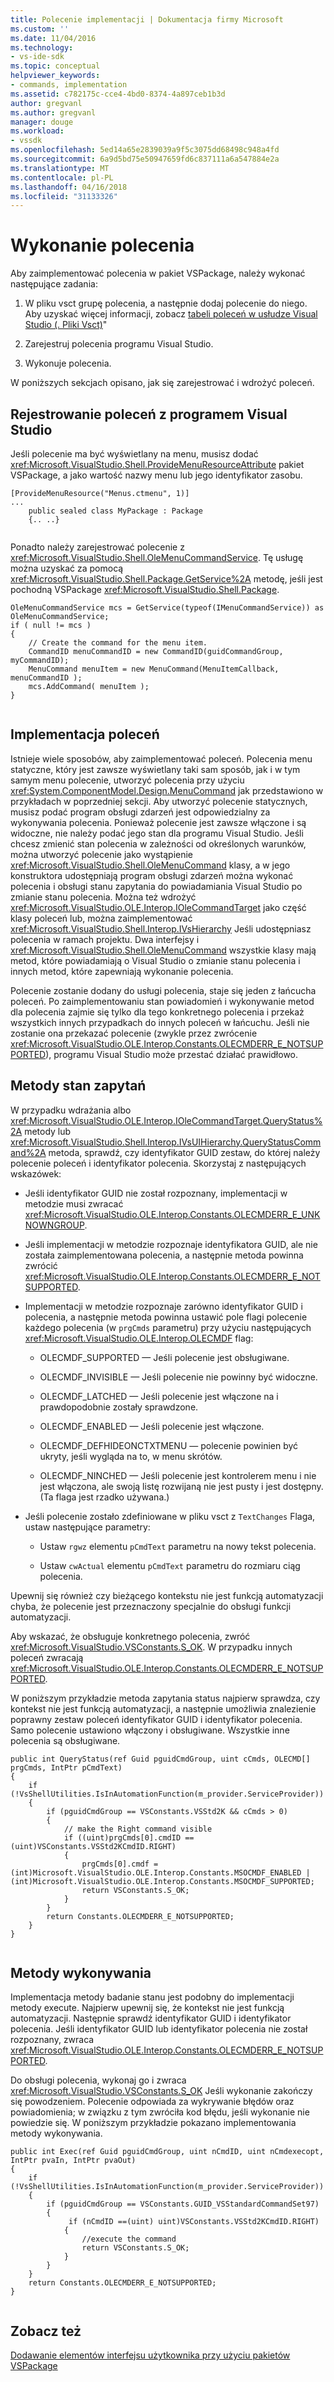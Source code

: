 ```yaml
---
title: Polecenie implementacji | Dokumentacja firmy Microsoft
ms.custom: ''
ms.date: 11/04/2016
ms.technology:
- vs-ide-sdk
ms.topic: conceptual
helpviewer_keywords:
- commands, implementation
ms.assetid: c782175c-cce4-4bd0-8374-4a897ceb1b3d
author: gregvanl
ms.author: gregvanl
manager: douge
ms.workload:
- vssdk
ms.openlocfilehash: 5ed14a65e2839039a9f5c3075dd68498c948a4fd
ms.sourcegitcommit: 6a9d5bd75e50947659fd6c837111a6a547884e2a
ms.translationtype: MT
ms.contentlocale: pl-PL
ms.lasthandoff: 04/16/2018
ms.locfileid: "31133326"
---
```

# <a name="command-implementation"></a>Wykonanie polecenia
Aby zaimplementować polecenia w pakiet VSPackage, należy wykonać następujące zadania:  
  
1.  W pliku vsct grupę polecenia, a następnie dodaj polecenie do niego. Aby uzyskać więcej informacji, zobacz [tabeli poleceń w usłudze Visual Studio (. Pliki Vsct)](../../extensibility/internals/visual-studio-command-table-dot-vsct-files.md)"  
  
2.  Zarejestruj polecenia programu Visual Studio.  
  
3.  Wykonuje polecenia.  
  
 W poniższych sekcjach opisano, jak się zarejestrować i wdrożyć poleceń.  
  
## <a name="registering-commands-with-visual-studio"></a>Rejestrowanie poleceń z programem Visual Studio  
 Jeśli polecenie ma być wyświetlany na menu, musisz dodać <xref:Microsoft.VisualStudio.Shell.ProvideMenuResourceAttribute> pakiet VSPackage, a jako wartość nazwy menu lub jego identyfikator zasobu.  
  
```  
[ProvideMenuResource("Menus.ctmenu", 1)]  
...  
    public sealed class MyPackage : Package  
    {.. ..}  
  
```  
  
 Ponadto należy zarejestrować polecenie z <xref:Microsoft.VisualStudio.Shell.OleMenuCommandService>. Tę usługę można uzyskać za pomocą <xref:Microsoft.VisualStudio.Shell.Package.GetService%2A> metodę, jeśli jest pochodną VSPackage <xref:Microsoft.VisualStudio.Shell.Package>.  
  
```  
OleMenuCommandService mcs = GetService(typeof(IMenuCommandService)) as OleMenuCommandService;  
if ( null != mcs )  
{  
    // Create the command for the menu item.  
    CommandID menuCommandID = new CommandID(guidCommandGroup, myCommandID);  
    MenuCommand menuItem = new MenuCommand(MenuItemCallback, menuCommandID );  
    mcs.AddCommand( menuItem );  
}  
  
```  
  
## <a name="implementing-commands"></a>Implementacja poleceń  
 Istnieje wiele sposobów, aby zaimplementować poleceń. Polecenia menu statyczne, który jest zawsze wyświetlany taki sam sposób, jak i w tym samym menu polecenie, utworzyć polecenia przy użyciu <xref:System.ComponentModel.Design.MenuCommand> jak przedstawiono w przykładach w poprzedniej sekcji. Aby utworzyć polecenie statycznych, musisz podać program obsługi zdarzeń jest odpowiedzialny za wykonywania polecenia. Ponieważ polecenie jest zawsze włączone i są widoczne, nie należy podać jego stan dla programu Visual Studio. Jeśli chcesz zmienić stan polecenia w zależności od określonych warunków, można utworzyć polecenie jako wystąpienie <xref:Microsoft.VisualStudio.Shell.OleMenuCommand> klasy, a w jego konstruktora udostępniają program obsługi zdarzeń można wykonać polecenia i obsługi stanu zapytania do powiadamiania Visual Studio po zmianie stanu polecenia. Można też wdrożyć <xref:Microsoft.VisualStudio.OLE.Interop.IOleCommandTarget> jako część klasy poleceń lub, można zaimplementować <xref:Microsoft.VisualStudio.Shell.Interop.IVsHierarchy> Jeśli udostępniasz polecenia w ramach projektu. Dwa interfejsy i <xref:Microsoft.VisualStudio.Shell.OleMenuCommand> wszystkie klasy mają metod, które powiadamiają o Visual Studio o zmianie stanu polecenia i innych metod, które zapewniają wykonanie polecenia.  
  
 Polecenie zostanie dodany do usługi polecenia, staje się jeden z łańcucha poleceń. Po zaimplementowaniu stan powiadomień i wykonywanie metod dla polecenia zajmie się tylko dla tego konkretnego polecenia i przekaż wszystkich innych przypadkach do innych poleceń w łańcuchu. Jeśli nie zostanie ona przekazać polecenie (zwykle przez zwrócenie <xref:Microsoft.VisualStudio.OLE.Interop.Constants.OLECMDERR_E_NOTSUPPORTED>), programu Visual Studio może przestać działać prawidłowo.  
  
## <a name="query-status-methods"></a>Metody stan zapytań  
 W przypadku wdrażania albo <xref:Microsoft.VisualStudio.OLE.Interop.IOleCommandTarget.QueryStatus%2A> metody lub <xref:Microsoft.VisualStudio.Shell.Interop.IVsUIHierarchy.QueryStatusCommand%2A> metoda, sprawdź, czy identyfikator GUID zestaw, do której należy polecenie poleceń i identyfikator polecenia. Skorzystaj z następujących wskazówek:  
  
-   Jeśli identyfikator GUID nie został rozpoznany, implementacji w metodzie musi zwracać <xref:Microsoft.VisualStudio.OLE.Interop.Constants.OLECMDERR_E_UNKNOWNGROUP>.  
  
-   Jeśli implementacji w metodzie rozpoznaje identyfikatora GUID, ale nie została zaimplementowana polecenia, a następnie metoda powinna zwrócić <xref:Microsoft.VisualStudio.OLE.Interop.Constants.OLECMDERR_E_NOTSUPPORTED>.  
  
-   Implementacji w metodzie rozpoznaje zarówno identyfikator GUID i polecenia, a następnie metoda powinna ustawić pole flagi polecenie każdego polecenia (w `prgCmds` parametru) przy użyciu następujących <xref:Microsoft.VisualStudio.OLE.Interop.OLECMDF> flag:  
  
    -   OLECMDF_SUPPORTED — Jeśli polecenie jest obsługiwane.  
  
    -   OLECMDF_INVISIBLE — Jeśli polecenie nie powinny być widoczne.  
  
    -   OLECMDF_LATCHED — Jeśli polecenie jest włączone na i prawdopodobnie zostały sprawdzone.  
  
    -   OLECMDF_ENABLED — Jeśli polecenie jest włączone.  
  
    -   OLECMDF_DEFHIDEONCTXTMENU — polecenie powinien być ukryty, jeśli wygląda na to, w menu skrótów.  
  
    -   OLECMDF_NINCHED — Jeśli polecenie jest kontrolerem menu i nie jest włączona, ale swoją listę rozwijaną nie jest pusty i jest dostępny. (Ta flaga jest rzadko używana.)  
  
-   Jeśli polecenie zostało zdefiniowane w pliku vsct z `TextChanges` Flaga, ustaw następujące parametry:  
  
    -   Ustaw `rgwz` elementu `pCmdText` parametru na nowy tekst polecenia.  
  
    -   Ustaw `cwActual` elementu `pCmdText` parametru do rozmiaru ciąg polecenia.  
  
 Upewnij się również czy bieżącego kontekstu nie jest funkcją automatyzacji chyba, że polecenie jest przeznaczony specjalnie do obsługi funkcji automatyzacji.  
  
 Aby wskazać, że obsługuje konkretnego polecenia, zwróć <xref:Microsoft.VisualStudio.VSConstants.S_OK>. W przypadku innych poleceń zwracają <xref:Microsoft.VisualStudio.OLE.Interop.Constants.OLECMDERR_E_NOTSUPPORTED>.  
  
 W poniższym przykładzie metoda zapytania status najpierw sprawdza, czy kontekst nie jest funkcją automatyzacji, a następnie umożliwia znalezienie poprawny zestaw poleceń identyfikator GUID i identyfikator polecenia. Samo polecenie ustawiono włączony i obsługiwane. Wszystkie inne polecenia są obsługiwane.  
  
```  
public int QueryStatus(ref Guid pguidCmdGroup, uint cCmds, OLECMD[] prgCmds, IntPtr pCmdText)  
{  
    if (!VsShellUtilities.IsInAutomationFunction(m_provider.ServiceProvider))  
    {  
        if (pguidCmdGroup == VSConstants.VSStd2K && cCmds > 0)  
        {  
            // make the Right command visible   
            if ((uint)prgCmds[0].cmdID == (uint)VSConstants.VSStd2KCmdID.RIGHT)  
            {  
                prgCmds[0].cmdf = (int)Microsoft.VisualStudio.OLE.Interop.Constants.MSOCMDF_ENABLED | (int)Microsoft.VisualStudio.OLE.Interop.Constants.MSOCMDF_SUPPORTED;  
                return VSConstants.S_OK;  
            }  
        }  
        return Constants.OLECMDERR_E_NOTSUPPORTED;  
    }  
}  
  
```  
  
## <a name="execution-methods"></a>Metody wykonywania  
 Implementacja metody badanie stanu jest podobny do implementacji metody execute. Najpierw upewnij się, że kontekst nie jest funkcją automatyzacji. Następnie sprawdź identyfikator GUID i identyfikator polecenia. Jeśli identyfikator GUID lub identyfikator polecenia nie został rozpoznany, zwraca <xref:Microsoft.VisualStudio.OLE.Interop.Constants.OLECMDERR_E_NOTSUPPORTED>.  
  
 Do obsługi polecenia, wykonaj go i zwraca <xref:Microsoft.VisualStudio.VSConstants.S_OK> Jeśli wykonanie zakończy się powodzeniem. Polecenie odpowiada za wykrywanie błędów oraz powiadomienia; w związku z tym zwróciła kod błędu, jeśli wykonanie nie powiedzie się. W poniższym przykładzie pokazano implementowania metody wykonywania.  
  
```  
public int Exec(ref Guid pguidCmdGroup, uint nCmdID, uint nCmdexecopt, IntPtr pvaIn, IntPtr pvaOut)  
{  
    if (!VsShellUtilities.IsInAutomationFunction(m_provider.ServiceProvider))  
    {  
        if (pguidCmdGroup == VSConstants.GUID_VSStandardCommandSet97)  
        {  
             if (nCmdID ==(uint) uint)VSConstants.VSStd2KCmdID.RIGHT)  
            {  
                //execute the command  
                return VSConstants.S_OK;  
            }  
        }  
    }  
    return Constants.OLECMDERR_E_NOTSUPPORTED;  
}  
  
```  
  
## <a name="see-also"></a>Zobacz też  
 [Dodawanie elementów interfejsu użytkownika przy użyciu pakietów VSPackage](../../extensibility/internals/how-vspackages-add-user-interface-elements.md)